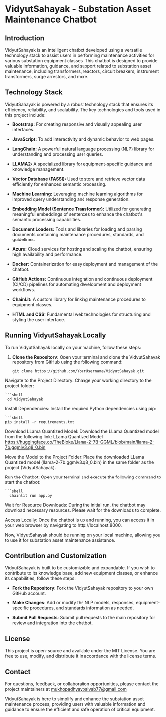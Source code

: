 # VidyutSahayak - Substation Asset Maintenance Chatbot

## Introduction

VidyutSahayak is an intelligent chatbot developed using a versatile technology stack to assist users in performing maintenance activities for various substation equipment classes. This chatbot is designed to provide valuable information, guidance, and support related to substation asset maintenance, including transformers, reactors, circuit breakers, instrument transformers, surge arrestors, and more.

## Technology Stack

VidyutSahayak is powered by a robust technology stack that ensures its efficiency, reliability, and scalability. The key technologies and tools used in this project include:

- **Bootstrap:** For creating responsive and visually appealing user interfaces.

- **JavaScript:** To add interactivity and dynamic behavior to web pages.

- **LangChain:** A powerful natural language processing (NLP) library for understanding and processing user queries.

- **LLAMA2:** A specialized library for equipment-specific guidance and knowledge management.

- **Vector Database (FASSI):** Used to store and retrieve vector data efficiently for enhanced semantic processing.

- **Machine Learning:** Leveraging machine learning algorithms for improved query understanding and response generation.

- **Embedding Model (Sentence Transformer):** Utilized for generating meaningful embeddings of sentences to enhance the chatbot's semantic processing capabilities.

- **Document Loaders:** Tools and libraries for loading and parsing documents containing maintenance procedures, standards, and guidelines.

- **Azure:** Cloud services for hosting and scaling the chatbot, ensuring high availability and performance.

- **Docker:** Containerization for easy deployment and management of the chatbot.

- **GitHub Actions:** Continuous integration and continuous deployment (CI/CD) pipelines for automating development and deployment workflows.

- **ChainLit:** A custom library for linking maintenance procedures to equipment classes.

- **HTML and CSS:** Fundamental web technologies for structuring and styling the user interface.

## Running VidyutSahayak Locally

To run VidyutSahayak locally on your machine, follow these steps:

1. **Clone the Repository:** Open your terminal and clone the VidyutSahayak repository from GitHub using the following command:
   
   ```shell
   git clone https://github.com/YourUsername/VidyutSahayak.git

Navigate to the Project Directory: Change your working directory to the project folder:

    ```shell
     cd VidyutSahayak
Install Dependencies: Install the required Python dependencies using pip:

    ```shell
    pip install -r requirements.txt
Download LLama Quantized Model: Download the LLama Quantized model from the following link: LLama Quantized Model <a>https://huggingface.co/TheBloke/Llama-2-7B-GGML/blob/main/llama-2-7b.ggmlv3.q8_0.bin</a>

Move the Model to the Project Folder: Place the downloaded LLama Quantized model (llama-2-7b.ggmlv3.q8_0.bin) in the same folder as the project (VidyutSahayak).

Run the Chatbot: Open your terminal and execute the following command to start the chatbot:

    ```shell
      chainlit run app.py

Wait for Resource Downloads: During the initial run, the chatbot may download necessary resources. Please wait for the downloads to complete.

Access Locally: Once the chatbot is up and running, you can access it in your web browser by navigating to http://localhost:8000.

Now, VidyutSahayak should be running on your local machine, allowing you to use it for substation asset maintenance assistance.

## Contribution and Customization
VidyutSahayak is built to be customizable and expandable. If you wish to contribute to its knowledge base, add new equipment classes, or enhance its capabilities, follow these steps:

- **Fork the Repository**: Fork the VidyutSahayak repository to your own GitHub account.

- **Make Changes**: Add or modify the NLP models, responses, equipment-specific procedures, and standards information as needed.

- **Submit Pull Requests**: Submit pull requests to the main repository for review and integration into the chatbot.

## License
This project is open-source and available under the MIT License. You are free to use, modify, and distribute it in accordance with the license terms.

## Contact
For questions, feedback, or collaboration opportunities, please contact the project maintainers at mukhopadhyaybaivab77@gmail.com

VidyutSahayak is here to simplify and enhance the substation asset maintenance process, providing users with valuable information and guidance to ensure the efficient and safe operation of critical equipment.


